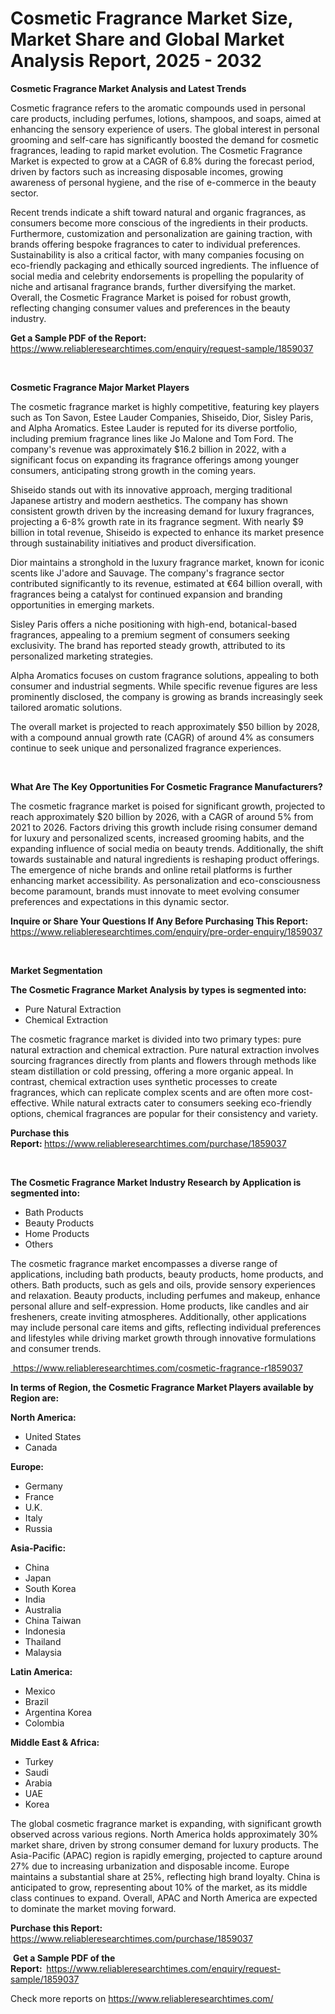 <p><h1>Cosmetic Fragrance Market Size, Market Share and Global Market Analysis Report, 2025 - 2032</h1></p><p><strong>Cosmetic Fragrance Market Analysis and Latest Trends</strong></p>
<p><p>Cosmetic fragrance refers to the aromatic compounds used in personal care products, including perfumes, lotions, shampoos, and soaps, aimed at enhancing the sensory experience of users. The global interest in personal grooming and self-care has significantly boosted the demand for cosmetic fragrances, leading to rapid market evolution. The Cosmetic Fragrance Market is expected to grow at a CAGR of 6.8% during the forecast period, driven by factors such as increasing disposable incomes, growing awareness of personal hygiene, and the rise of e-commerce in the beauty sector.</p><p>Recent trends indicate a shift toward natural and organic fragrances, as consumers become more conscious of the ingredients in their products. Furthermore, customization and personalization are gaining traction, with brands offering bespoke fragrances to cater to individual preferences. Sustainability is also a critical factor, with many companies focusing on eco-friendly packaging and ethically sourced ingredients. The influence of social media and celebrity endorsements is propelling the popularity of niche and artisanal fragrance brands, further diversifying the market. Overall, the Cosmetic Fragrance Market is poised for robust growth, reflecting changing consumer values and preferences in the beauty industry.</p></p>
<p><strong>Get a Sample PDF of the Report:&nbsp;</strong> <a href="https://www.reliableresearchtimes.com/enquiry/request-sample/1859037?utm_campaign=2137&utm_medium=2&utm_source=Github&utm_content=ia&utm_term=30012025&utm_id=cosmetic-fragrance">https://www.reliableresearchtimes.com/enquiry/request-sample/1859037</a></p>
<p>&nbsp;</p>
<p><strong>Cosmetic Fragrance Major Market Players</strong></p>
<p><p>The cosmetic fragrance market is highly competitive, featuring key players such as Ton Savon, Estee Lauder Companies, Shiseido, Dior, Sisley Paris, and Alpha Aromatics. Estee Lauder is reputed for its diverse portfolio, including premium fragrance lines like Jo Malone and Tom Ford. The company's revenue was approximately $16.2 billion in 2022, with a significant focus on expanding its fragrance offerings among younger consumers, anticipating strong growth in the coming years.</p><p>Shiseido stands out with its innovative approach, merging traditional Japanese artistry and modern aesthetics. The company has shown consistent growth driven by the increasing demand for luxury fragrances, projecting a 6-8% growth rate in its fragrance segment. With nearly $9 billion in total revenue, Shiseido is expected to enhance its market presence through sustainability initiatives and product diversification.</p><p>Dior maintains a stronghold in the luxury fragrance market, known for iconic scents like J'adore and Sauvage. The company's fragrance sector contributed significantly to its revenue, estimated at €64 billion overall, with fragrances being a catalyst for continued expansion and branding opportunities in emerging markets. </p><p>Sisley Paris offers a niche positioning with high-end, botanical-based fragrances, appealing to a premium segment of consumers seeking exclusivity. The brand has reported steady growth, attributed to its personalized marketing strategies.</p><p>Alpha Aromatics focuses on custom fragrance solutions, appealing to both consumer and industrial segments. While specific revenue figures are less prominently disclosed, the company is growing as brands increasingly seek tailored aromatic solutions. </p><p>The overall market is projected to reach approximately $50 billion by 2028, with a compound annual growth rate (CAGR) of around 4% as consumers continue to seek unique and personalized fragrance experiences.</p></p>
<p>&nbsp;</p>
<p><strong>What Are The Key Opportunities For Cosmetic Fragrance Manufacturers?</strong></p>
<p><p>The cosmetic fragrance market is poised for significant growth, projected to reach approximately $20 billion by 2026, with a CAGR of around 5% from 2021 to 2026. Factors driving this growth include rising consumer demand for luxury and personalized scents, increased grooming habits, and the expanding influence of social media on beauty trends. Additionally, the shift towards sustainable and natural ingredients is reshaping product offerings. The emergence of niche brands and online retail platforms is further enhancing market accessibility. As personalization and eco-consciousness become paramount, brands must innovate to meet evolving consumer preferences and expectations in this dynamic sector.</p></p>
<p><strong>Inquire or Share Your Questions If Any Before Purchasing This Report:</strong> <a href="https://www.reliableresearchtimes.com/enquiry/pre-order-enquiry/1859037?utm_campaign=2137&utm_medium=2&utm_source=Github&utm_content=ia&utm_term=30012025&utm_id=cosmetic-fragrance">https://www.reliableresearchtimes.com/enquiry/pre-order-enquiry/1859037</a></p>
<p>&nbsp;</p>
<p><strong>Market Segmentation</strong></p>
<p><strong>The Cosmetic Fragrance Market Analysis by types is segmented into:</strong></p>
<p><ul><li>Pure Natural Extraction</li><li>Chemical Extraction</li></ul></p>
<p><p>The cosmetic fragrance market is divided into two primary types: pure natural extraction and chemical extraction. Pure natural extraction involves sourcing fragrances directly from plants and flowers through methods like steam distillation or cold pressing, offering a more organic appeal. In contrast, chemical extraction uses synthetic processes to create fragrances, which can replicate complex scents and are often more cost-effective. While natural extracts cater to consumers seeking eco-friendly options, chemical fragrances are popular for their consistency and variety.</p></p>
<p><strong>Purchase this Report:&nbsp;</strong><a href="https://www.reliableresearchtimes.com/purchase/1859037?utm_campaign=2137&utm_medium=2&utm_source=Github&utm_content=ia&utm_term=30012025&utm_id=cosmetic-fragrance">https://www.reliableresearchtimes.com/purchase/1859037</a></p>
<p>&nbsp;</p>
<p><strong>The Cosmetic Fragrance Market Industry Research by Application is segmented into:</strong></p>
<p><ul><li>Bath Products</li><li>Beauty Products</li><li>Home Products</li><li>Others</li></ul></p>
<p><p>The cosmetic fragrance market encompasses a diverse range of applications, including bath products, beauty products, home products, and others. Bath products, such as gels and oils, provide sensory experiences and relaxation. Beauty products, including perfumes and makeup, enhance personal allure and self-expression. Home products, like candles and air fresheners, create inviting atmospheres. Additionally, other applications may include personal care items and gifts, reflecting individual preferences and lifestyles while driving market growth through innovative formulations and consumer trends.</p></p>
<p><a href="https://www.reliableresearchtimes.com/cosmetic-fragrance-r1859037?utm_campaign=2137&utm_medium=2&utm_source=Github&utm_content=ia&utm_term=30012025&utm_id=cosmetic-fragrance">&nbsp;https://www.reliableresearchtimes.com/cosmetic-fragrance-r1859037</a></p>
<p><strong>In terms of Region, the Cosmetic Fragrance Market Players available by Region are:</strong></p>
<p>
    <p> <strong> North America: </strong>
        <ul>
            <li>United States</li>
            <li>Canada</li>
        </ul>
        </p> 
    <p> <strong> Europe: </strong>
        <ul>
            <li>Germany</li>
            <li>France</li>
            <li>U.K.</li>
            <li>Italy</li>
            <li>Russia</li>
        </ul>
        </p> 
    <p> <strong> Asia-Pacific: </strong>
        <ul>
            <li>China</li>
            <li>Japan</li>
            <li>South Korea</li>
            <li>India</li>
            <li>Australia</li>
            <li>China Taiwan</li>
            <li>Indonesia</li>
            <li>Thailand</li>
            <li>Malaysia</li>
        </ul>
        </p> 
    <p> <strong> Latin America: </strong>
        <ul>
            <li>Mexico</li>
            <li>Brazil</li>
            <li>Argentina Korea</li>
            <li>Colombia</li>
        </ul>
        </p> 
    <p> <strong> Middle East & Africa: </strong>
        <ul>
            <li>Turkey</li>
            <li>Saudi</li>
            <li>Arabia</li>
            <li>UAE</li>
            <li>Korea</li>
        </ul>
    </p>
    </p>
<p><p>The global cosmetic fragrance market is expanding, with significant growth observed across various regions. North America holds approximately 30% market share, driven by strong consumer demand for luxury products. The Asia-Pacific (APAC) region is rapidly emerging, projected to capture around 27% due to increasing urbanization and disposable income. Europe maintains a substantial share at 25%, reflecting high brand loyalty. China is anticipated to grow, representing about 10% of the market, as its middle class continues to expand. Overall, APAC and North America are expected to dominate the market moving forward.</p></p>
<p><strong>Purchase this Report: </strong><a href="https://www.reliableresearchtimes.com/purchase/1859037?utm_campaign=2137&utm_medium=2&utm_source=Github&utm_content=ia&utm_term=30012025&utm_id=cosmetic-fragrance">https://www.reliableresearchtimes.com/purchase/1859037</a></p>
<p>&nbsp;<strong>Get a Sample PDF of the Report:&nbsp;&nbsp;</strong><a href="https://www.reliableresearchtimes.com/enquiry/request-sample/1859037?utm_campaign=2137&utm_medium=2&utm_source=Github&utm_content=ia&utm_term=30012025&utm_id=cosmetic-fragrance">https://www.reliableresearchtimes.com/enquiry/request-sample/1859037</a></p>
<p><strong></strong></p>
<p>Check more reports on <a href="https://www.reliableresearchtimes.com/?utm_campaign=2137&utm_medium=2&utm_source=Github&utm_content=ia&utm_term=30012025&utm_id=cosmetic-fragrance">https://www.reliableresearchtimes.com/</a></p>